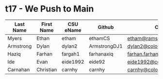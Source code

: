 # t17 - We Push to Main

| Last Name | First Name | CSU eName | Github | CSU Email |
|---|---|---|---|---|
|Myers|Ethan|etham|ethamCS|etham@rams.colostate.edu|
|Armstrong|Dylan|dylan2|ArmstrongDJ1|dylan2@colostate.edu|
|Haziq|Farhan|fargah1|farhanaxiq|farhan.farhan@rams.colostate.edu|
|Ide|Evan|eide1992|eide92|eide1992@colostate.edu|
| Carnahan | Christian | carnhy | carnhy | carnhy@colostate.edu |
